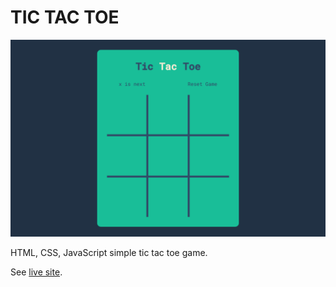 # TIC TAC TOE

![Simple Tic Tac Toe Preview](./image/preview.png)

HTML, CSS, JavaScript simple tic tac toe game.


See [live site](https://tic-tac-toe-kappa.vercel.app/).